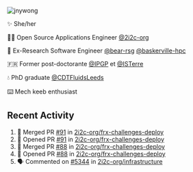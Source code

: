 ![jnywong](https://readme-typing-svg.demolab.com/?font=Intel+One+Mono&size=36&duration=3000&pause=1000&color=6bc46d&vCenter=true&width=170&lines=jnywong)

✨ She/her

👩‍💻 Open Source Applications Engineer [@2i2c-org](https://2i2c.org/)

🐻 Ex-Research Software Engineer [@bear-rsg](https://github.com/bear-rsg) [@baskerville-hpc](https://github.com/baskerville-hpc) 

🇫🇷 Former post-doctorante [@IPGP](https://github.com/IPGP) et [@ISTerre](https://www.isterre.fr/) 

💧 PhD graduate [@CDTFluidsLeeds](https://fluid-dynamics.leeds.ac.uk/) 

⌨️ Mech keeb enthusiast 

## Recent Activity 

<!--START_SECTION:activity-->
1. 🎉 Merged PR [#91](https://github.com/2i2c-org/frx-challenges-deploy/pull/91) in [2i2c-org/frx-challenges-deploy](https://github.com/2i2c-org/frx-challenges-deploy)
2. 💪 Opened PR [#91](https://github.com/2i2c-org/frx-challenges-deploy/pull/91) in [2i2c-org/frx-challenges-deploy](https://github.com/2i2c-org/frx-challenges-deploy)
3. 🎉 Merged PR [#88](https://github.com/2i2c-org/frx-challenges-deploy/pull/88) in [2i2c-org/frx-challenges-deploy](https://github.com/2i2c-org/frx-challenges-deploy)
4. 💪 Opened PR [#88](https://github.com/2i2c-org/frx-challenges-deploy/pull/88) in [2i2c-org/frx-challenges-deploy](https://github.com/2i2c-org/frx-challenges-deploy)
5. 🗣 Commented on [#5344](https://github.com/2i2c-org/infrastructure/issues/5344#issuecomment-3211308167) in [2i2c-org/infrastructure](https://github.com/2i2c-org/infrastructure)
<!--END_SECTION:activity-->

